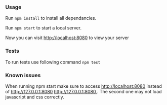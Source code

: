 ### Usage

Run `npm install` to install all dependancies.

Run `npm start` to start a local server.

Now you can visit [http://localhost:8080](http://localhost:8080/) to view your server

### Tests

To run tests use following command `npm test`

### Known issues

When running npm start make sure to access [http://localhost:8080](http://localhost:8080/) instead of http://127.0.0.1:8080 [http://127.0.0.1:8080 ](http://127.0.0.1:8080). The second one may not load javascript and css correctly.
